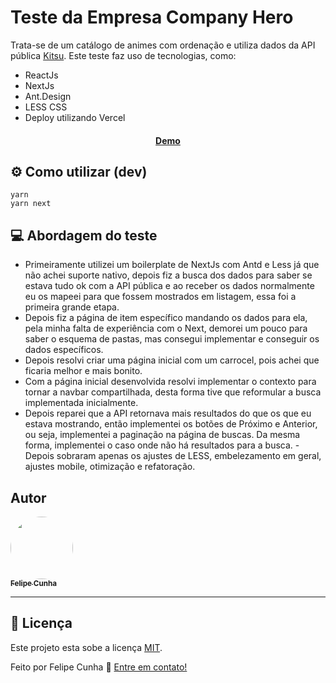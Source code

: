 # Teste da Empresa Company Hero

Trata-se de um catálogo de animes com ordenação e utiliza dados da API pública [Kitsu](https://kitsu.docs.apiary.io/#).
Este teste faz uso de tecnologias, como:
- ReactJs
- NextJs
- Ant.Design
- LESS CSS
- Deploy utilizando Vercel

<h4 align="center">
	<a href="https://teste-company-hero.vercel.app/">Demo</a>
</h4>

## ⚙️ Como utilizar (dev)

```
yarn
yarn next
```


## 💻 Abordagem do teste

- Primeiramente utilizei um boilerplate de NextJs com Antd e Less já que não achei suporte nativo, depois
fiz a busca dos dados para saber se estava tudo ok com a API pública e ao receber os dados normalmente
eu os mapeei para que fossem mostrados em listagem, essa foi a primeira grande etapa.
- Depois fiz a página de item específico mandando os dados para ela, pela minha falta de experiência com o Next,
demorei um pouco para saber o esquema de pastas, mas consegui implementar e conseguir os dados específicos.
- Depois resolvi criar uma página inicial com um carrocel, pois achei que ficaria melhor e mais bonito.
- Com a página inicial desenvolvida resolvi implementar o contexto para tornar a navbar compartilhada,
desta forma tive que reformular a busca implementada inicialmente.
- Depois reparei que a API retornava mais resultados do que os que eu estava mostrando, então implementei os botões de Próximo e Anterior, ou seja, implementei a paginação na página de buscas. Da mesma forma, implementei o caso onde não há resultados para a busca.
-Depois sobraram apenas os ajustes de LESS, embelezamento em geral, ajustes mobile, otimização e refatoração.

## Autor

<a href="https://github.com/feliperucunha">
 <img style="border-radius: 50%;" src="https://avatars.githubusercontent.com/u/51034888?s=400&u=d957f24c0607b08051d57bd562e17db9cf811421&v=4" width="100px;" alt=""/>
 <br />
 <sub><b>Felipe Cunha</b></sub></a>
 <br />

---

## 📝 Licença

Este projeto esta sobe a licença [MIT](./LICENSE).

Feito por Felipe Cunha 👋 [Entre em contato!](https://www.linkedin.com/in/feliperubencunha/)
